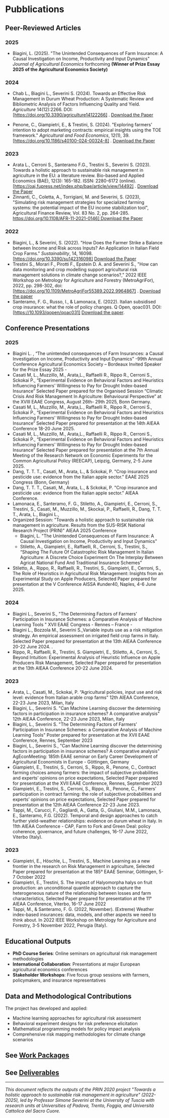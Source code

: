 # Pubblications
## Peer-Reviewed Articles

### 2025
- Biagini, L. (2025). "The Unintended Consequences of Farm Insurance: A Causal Investigation on Income, Productivity and Input Dynamics" *Journal of Agricultural Economics* forthcoming **(Winner of Prize Essay 2025 of the Agricultural Economics Society)**

### 2024
- Chab L., Biagini L., Severini S. (2024). Towards an Effective Risk Management in Durum Wheat Production: A Systematic Review and Bibliometric Analysis of Factors Influencing Quality and Yield. *Agriculture* 14(12):2266. DOI: [https://doi.org/10.3390/agriculture14122266] . [Download the Paper](https://github.com/user-attachments/files/20961134/Chab.et.al_Agriculture-14-02266-v2_2024.pdf)

- Penone, C., Giampietri, E., & Trestini, S. (2024). "Exploring farmers' intention to adopt marketing contracts: empirical insights using the TOE framework." *Agricultural and Food Economics*, 12(1), 39. [https://doi.org/10.1186/s40100-024-00324-8] . [Download the Paper](https://raw.githubusercontent.com/PRINSUS-RIsk/SUS-Risk/main/Deliverables/D.5/D5.3/Paper_D5.3.pdf)

### 2023
- Arata L., Cerroni S., Santeramo F.G., Trestini S., Severini S. (2023). Towards a holistic approach to sustainable risk management in agriculture in the EU: a literature review. Bio-based and Applied Economics (BAE), 12(3): 165-182. ISSN: 2280-6172 (online). [https://oaj.fupress.net/index.php/bae/article/view/14492] . [Download the Paper](https://github.com/user-attachments/files/20961138/OP08829_165-182.pdf)
- Zinnanti, C., Coletta, A., Torrigiani, M. and Severini, S. (2023), "Simulating risk management strategies for specialized farming systems: the potential impact of the EU income stabilization tool", Agricultural Finance Review, Vol. 83 No. 2, pp. 264-285. [https://doi.org/10.1108/AFR-11-2021-0146] Download the Paper](https://www.emerald.com/insight/content/doi/10.1108/afr-11-2021-0146/full/html)


### 2022
- Biagini, L., & Severini, S. (2022). "How Does the Farmer Strike a Balance between Income and Risk across Inputs? An Application in Italian Field Crop Farms." *Sustainability*, 14, 16098. [https://doi.org/10.3390/su142316098] [Download the Paper](https://raw.githubusercontent.com/PRINSUS-RIsk/SUS-Risk/main/Deliverables/D.1/D1.3/sustainability-14-16098.pdf)
- Trestini S., Morari F., Pirotti F., Epstein D. A. and Severini S., "How can data monitoring and crop modelling support agricultural risk management solutions in climate change scenarios?," 2022 IEEE Workshop on Metrology for Agriculture and Forestry (MetroAgriFor), 2022, pp. 298-302, doi: [https://doi.org/10.1109/MetroAgriFor55389.2022.9964867] .
[Download the paper](https://ieeexplore.ieee.org/document/9964867)
- Santeramo, F. G., Russo, I., & Lamonaca, E. (2022). Italian subsidised crop insurance: what the role of policy changes. Q Open, qoac031. DOI: [https://10.1093/qopen/qoac031] [Download the paper](https://academic.oup.com/qopen/article-pdf/3/3/qoac031/51662449/qoac031.pdf).

## Conference Presentations

### 2025 ### 
- Biagini L. ,  “The unintended consequences of Farm Insurances: a Causal Investigation on Income, Productivity and Input Dynamics” -99th Annual Conference Agricultural Economics Society – Bordeaux Invited Speaker for the Prize Essay 2025 -   
- Casati M, L., Muzzillo, M., Arata,L., Raffaelli R., Rippo R., Cerroni S., Sckokai P., “Experimental Evidence on Behavioral Factors and Heuristics Influencing Farmers' Willingness to Pay for Drought Index-based Insurance” Selected Paper prepared for the Organised Session “Climatic Crisis And Risk Management In Agriculture: Behavioural Perspective” at the XVIII EAAE Congress, August 26th- 29th 2025, Bonn Germany.
- Casati M, L., Muzzillo, M., Arata,L., Raffaelli R., Rippo R., Cerroni S., Sckokai P., “Experimental Evidence on Behavioral Factors and Heuristics Influencing Farmers' Willingness to Pay for Drought Index-based Insurance” Selected Paper prepared for presentation at the 14th AIEAA Conference 18-20 June 2025.
- Casati M, L., Muzzillo, M., Arata,L., Raffaelli R., Rippo R., Cerroni S., Sckokai P., “Experimental Evidence on Behavioral Factors and Heuristics Influencing Farmers' Willingness to Pay for Drought Index-based Insurance” Selected Paper prepared for presentation at the 7th Annual Meeting of the Research Network on Economic Experiments for the Common Agricultural Policy (REECAP), Leipzig, Germany, 2-5 June 2025.
- Dang, T. T. T., Casati, M., Arata, L., & Sckokai, P. "Crop insurance and pesticide use: evidence from the Italian apple sector." EAAE 2025 Congress (Bonn, Germany)
- Dang, T. T. T., Casati, M., Arata, L., & Sckokai, P. "Crop insurance and pesticide use: evidence from the Italian apple sector." AIEAA Conference.
- Lamonaca, E., Santeramo, F. G., Stiletto, A., Giampietri, E., Cerroni, S., Trestini, S., Casati, M., Muzzillo, M., Skockai, P., Raffaelli, R., Dang, T. T. T., Arata, L., Biagini L.,
- Organized Session: "Towards a holistic approach to sustainable risk management in agriculture. Results from the SUS-RISK National Research Project (PRIN)" AIEAA 2025 Conference
    -    Biagini, L. "The Unintended Consequences of Farm Insurance: A Causal Investigation on Income, Productivity and Input Dynamics" 
    -    Stiletto, A., Giampietri, E., Raffaelli, R., Cerroni, S., Trestini, S., “Shaping The Future Of Catastrophic Risk Management In Italian Agriculture: A Discrete Choice Experiment On The Interplay Between Agricat National Fund And Traditional Insurance Schemes”
- Stiletto, A., Rippo, R., Raffaelli, R., Trestini, S., Giampietri, E., Cerroni, S., The Role of Heuristics in Agricultural Risk Management: Insights from an Experimental Study on Apple Producers, Selected Paper prepared for presentation at the V Conference AISSA #under40, Naples, 4-6 June 2025.

### 2024 ### 
- Biagini L., Severini S., "The Determining Factors of Farmers’ Participation in Insurance Schemes: a Comparative Analysis of Machine Learning Tools " XVII EAAE Congress - Rennes – France -
- Biagini L., Bozzola M., Severini S.,Variable inputs use as a risk mitigation strategy. An empirical assessment on irrigated ﬁeld crop farms in Italy. Selected Paper prepared for presentation at the 13th AIEAA Conference 20-22 June 2024. . 
- Rippo, R., Raffaelli, R., Trestini, S. Giampietri, E., Stiletto, A., Cerroni, S.,  Beyond Intuition: Experimental Analysis of Heuristic Influence on Apple Producers Risk Management, Selected Paper prepared for presentation at the 13th AIEAA Conference 20-22 June 2024. 

### 2023 ### 
- Arata, L., Casati, M., Sckokai, P. “Agricultural policies, input use and risk level: evidence from Italian arable crop farms” 12th AIEAA Conference, 22-23 June 2023, Milan, Italy
- Biagini, L., Severini S. "Can Machine Learning discover the determining factors in participation in insurance schemes? A comparative analysis" 12th AIEAA Conference, 22-23 June 2023, Milan, Italy
- Biagini, L., Severini S. "The Determining Factors of Farmers’ Participation in Insurance Schemes: a Comparative Analysis of Machine Learning Tools" Poster prepared for presentation at the XVII EAAE Conference, Rennes, September 2023
- Biagini, L., Severini S., "Can Machine Learning discover the determining factors in participation in insurance schemes? A comparative analysis" AgEconMeeting: 185th EAAE seminar on Early Career Development of Agricultural Economists in Europe - Göttingen, Germany
- Giampietri, E., Trestini, S., Cerroni, S., Rippo, R., Penone, C.,  Contract farming choices among farmers: the impact of subjective probabilities and experts’ opinions on price expectations, Selected Paper prepared for presentation at the XVII EAAE Conference, Rennes, September 2023
- Giampietri, E., Trestini, S., Cerroni, S., Rippo, R., Penone, C.,  Farmers’ participation in contract farming: the role of subjective probabilities and experts’ opinions on price expectations, Selected Paper prepared for presentation at the 12th AIEAA Conference 22-23 June 2023.
- Tappi, M., Carucci, F., Gagliardi, A., Gatta, G., Giuliani, M.M., Lamonaca, E., Santeramo, F.G. (2022). Temporal and design approaches to catch further yield-weather relationships: evidence on durum wheat in Italy. In 11th AIEAA Conference - CAP, Farm to Fork and Green Deal: policy coherence, governance, and future challenges, 16-17 June 2022, Viterbo (Italy).
   
### 2023 ### 
- Giampietri, E., Höschle, L., Trestini, S., Machine Learning as a new frontier in the research on Risk Management in agriculture, Selected Paper prepared for presentation at the 185° EAAE Seminar, Göttingen, 5-7 October 2022
- Giampietri, E., Trestini, S. The impact of Halyomorpha halys on fruit production: an unconditional quantile approach to capture the heterogeneous nature of the relationship between losses and farm characteristics, Selected Paper prepared for presentation at the 11° AIEAA Conference, Viterbo, 16-17 June 2022
- Tappi, M., & Santeramo, F. G. (2022, November). (Extreme) Weather index-based insurances: data, models, and other aspects we need to think about. In 2022 IEEE Workshop on Metrology for Agriculture and Forestry, 3-5 November 2022, Perugia (Italy).


## Educational Outputs

- **PhD Course Series**: Online seminars on agricultural risk management methodologies
- **International Collaboration**: Presentations at major European agricultural economics conferences
- **Stakeholder Workshops**: Five focus group sessions with farmers, policymakers, and insurance representatives

## Data and Methodological Contributions

The project has developed and applied:
- Machine learning approaches for agricultural risk assessment
- Behavioral experiment designs for risk preference elicitation
- Mathematical programming models for policy impact analysis
- Comprehensive risk mapping methodologies for climate change scenarios


## See [Work Packages](work-packages.md)
## See [Deliverables](Deliverables_Reports_PB.md)
---



*This document reflects the outputs of the PRIN 2020 project "Towards a holistic approach to sustainable risk management in agriculture" (2022-2025), led by Professor Simone Severini at the University of Tuscia with research units at Universities of Padova, Trento, Foggia, and Università Cattolica del Sacro Cuore.*

